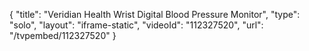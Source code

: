 {
    "title": "Veridian Health Wrist Digital Blood Pressure Monitor",
    "type": "solo",
    "layout": "iframe-static",
    "videoId": "112327520",
    "url": "\/tvpembed\/112327520"
}